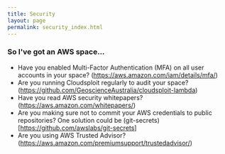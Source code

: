 ```yaml
---
title: Security
layout: page
permalink: security_index.html
---
```


### So I've got an AWS space...

* Have you enabled Multi-Factor Authentication (MFA) on all user accounts in your space? (https://aws.amazon.com/iam/details/mfa/)
* Are you running Cloudsploit regularly to audit your space? (https://github.com/GeoscienceAustralia/cloudsploit-lambda)
* Have you read AWS security whitepapers? (https://aws.amazon.com/whitepapers/)
* Are you making sure not to commit your AWS credentials to public repositories? One solution could be (git-secrets)[https://github.com/awslabs/git-secrets]
* Are you using AWS Trusted Advisor? (https://aws.amazon.com/premiumsupport/trustedadvisor/)

